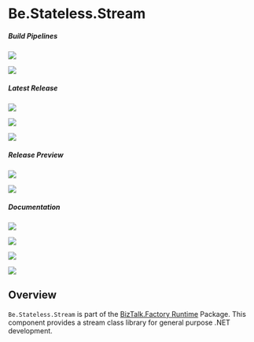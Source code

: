 ﻿# Be.Stateless.Stream

##### Build Pipelines

[![][pipeline.mr.badge]][pipeline.mr]

[![][pipeline.ci.badge]][pipeline.ci]

##### Latest Release

[![][nuget.badge]][nuget]

[![][nuget.unit.badge]][nuget.unit]

[![][release.badge]][release]

##### Release Preview

[![][nuget.preview.badge]][nuget.preview]

[![][nuget.unit.preview.badge]][nuget.unit.preview]

##### Documentation

[![][doc.main.badge]][doc.main]

[![][doc.this.badge]][doc.this]

[![][help.badge]][help]

[![][help.unit.badge]][help.unit]

## Overview

`Be.Stateless.Stream` is part of the [BizTalk.Factory Runtime][biztalk.factory.runtime] Package. This component provides a stream class library for general purpose .NET development.

<!-- badges -->

[doc.main.badge]: https://img.shields.io/static/v1?label=BizTalk.Factory%20SDK&message=User's%20Guide&color=8CA1AF&logo=readthedocs
[doc.main]: https://www.stateless.be/ "BizTalk.Factory SDK User's Guide"
[doc.this.badge]: https://img.shields.io/static/v1?label=Be.Stateless.Stream&message=User's%20Guide&color=8CA1AF&logo=readthedocs
[doc.this]: https://www.stateless.be/Stream "Be.Stateless.Stream User's Guide"
[github.badge]: https://img.shields.io/static/v1?label=Repository&message=Be.Stateless.Stream&logo=github
[github]: https://github.com/icraftsoftware/Be.Stateless.Stream "Be.Stateless.Stream GitHub Repository"
[help.badge]: https://img.shields.io/static/v1?label=Be.Stateless.Stream&message=Developer%20Help&color=8CA1AF&logo=microsoftacademic
[help]: https://github.com/icraftsoftware/biztalk.factory.github.io/blob/master/Help/Stream/README.md "Be.Stateless.Stream Developer Help"
[help.unit.badge]: https://img.shields.io/static/v1?label=Be.Stateless.Stream.Unit&message=Developer%20Help&color=8CA1AF&logo=microsoftacademic
[help.unit]: https://github.com/icraftsoftware/biztalk.factory.github.io/blob/master/Help/Stream/Unit/README.md "Be.Stateless.Stream.Unit Developer Help"
[nuget.badge]: https://img.shields.io/nuget/v/Be.Stateless.Stream.svg?label=Be.Stateless.Stream&style=flat&logo=nuget
[nuget]: https://www.nuget.org/packages/Be.Stateless.Stream "Be.Stateless.Stream NuGet Package"
[nuget.preview.badge]: https://badge-factory.azurewebsites.net/package/icraftsoftware/be.stateless/BizTalk.Factory.Preview/Be.Stateless.Stream?logo=nuget
[nuget.preview]: https://dev.azure.com/icraftsoftware/be.stateless/_packaging?_a=package&feed=BizTalk.Factory.Preview&package=Be.Stateless.Stream&protocolType=NuGet "Be.Stateless.Stream Preview NuGet Package"
[nuget.unit.badge]: https://img.shields.io/nuget/v/Be.Stateless.Stream.Unit.svg?label=Be.Stateless.Stream.Unit&style=flat&logo=nuget
[nuget.unit]: https://www.nuget.org/packages/Be.Stateless.Stream.Unit "Be.Stateless.Stream.Unit NuGet Package"
[nuget.unit.preview.badge]: https://badge-factory.azurewebsites.net/package/icraftsoftware/be.stateless/BizTalk.Factory.Preview/Be.Stateless.Stream.Unit?logo=nuget
[nuget.unit.preview]: https://dev.azure.com/icraftsoftware/be.stateless/_packaging?_a=package&feed=BizTalk.Factory.Preview&package=Be.Stateless.Stream.Unit&protocolType=NuGet "Be.Stateless.Stream Preview NuGet Package"
[pipeline.ci.badge]: https://dev.azure.com/icraftsoftware/be.stateless/_apis/build/status/Be.Stateless.Stream%20Continuous%20Integration?branchName=master&label=Continuous%20Integration%20Build
[pipeline.ci]: https://dev.azure.com/icraftsoftware/be.stateless/_build/latest?definitionId=6&branchName=master "Be.Stateless.Stream Continuous Integration Build Pipeline"
[pipeline.mr.badge]: https://dev.azure.com/icraftsoftware/be.stateless/_apis/build/status/Be.Stateless.Stream%20Manual%20Release?branchName=master&label=Manual%20Release%20Build
[pipeline.mr]: https://dev.azure.com/icraftsoftware/be.stateless/_build/latest?definitionId=7&branchName=master "Be.Stateless.Stream Manual Release Build Pipeline"
[release.badge]: https://img.shields.io/github/v/release/icraftsoftware/Be.Stateless.Stream?label=Release&logo=github
[release]: https://github.com/icraftsoftware/Be.Stateless.Stream/releases/latest "Be.Stateless.Stream GitHub Release"

<!-- links -->

[biztalk.factory.runtime]: https://www.stateless.be/BizTalk/Factory/Runtime "BizTalk.Factory Runtime"
